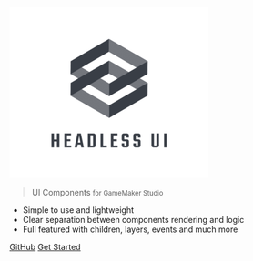 <!-- _coverpage.md -->

![logo](_media/logo.png)

> UI Components <small>for GameMaker Studio</small>

- Simple to use and lightweight
- Clear separation between components rendering and logic
- Full featured with children, layers, events and much more

[GitHub](https://github.com/manuel-di-iorio/gmheadlessui/)
[Get Started](/_pages/quick-start)
